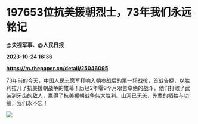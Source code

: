 # 197653位抗美援朝烈士，73年我们永远铭记
**@央视军事、@人民日报**

**2023-10-24 16:36**

**https://m.thepaper.cn/detail/25046095**

73年前的今天，中国人民志愿军打响入朝参战后的第一场战役，首战告捷，以胜利拉开了抗美援朝战争的帷幕！历经2年零9个月艰苦卓绝的战斗，他们打败了武装到牙齿的敌人，赢得了抗美援朝战争伟大胜利。山河已无恙，先辈的牺牲与功绩，我们永不忘！

![](https://imagecloud.thepaper.cn/thepaper/image/275/463/363.png)